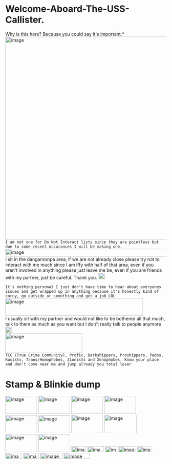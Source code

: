 # __Welcome-Aboard-The-USS-Callister.__
Why is this here? Because you could say it's important.*
<img width="1420" height="634" alt="image" src="https://github.com/user-attachments/assets/b9b8e50b-3f5f-4a3e-b856-28cdb2c8baf4" />
``I am not one for Do Not Interact lists since they are pointless but due to some recent occurances I will be making one.``    
<img width="532" height="24" alt="image" src="https://github.com/user-attachments/assets/acd34c6a-0143-464f-a7d6-3c1f5ea5d26c" />     
I sit in the danganronpa area, if we are not already close please try not to interact with me much since I am iffy with half of that area, even if you aren't involved in anything please just leave me be, even if you are friends with my partner, just be careful. Thank you.   <img width="20" height="20" alt="image" src="https://github.com/user-attachments/assets/f37cbc59-a940-40aa-9506-d70f1aa8cf9f" />      

``It's nothing personal I just don't have time to hear about everyones issues and get wrapped up in anything because it's honestly kind of corny, go outside or something and get a job LOL``      
<img width="430" height="55" alt="image" src="https://github.com/user-attachments/assets/d6619920-1085-487c-9f86-e2cb4a34cd87" />      
I usually sit with my partner and would not like to be bothered all that much, talk to them as much as you want but I don't really talk to people anymore <img width="20" height="20" alt="image" src="https://github.com/user-attachments/assets/2c93aaed-600e-443c-afd7-998c9307ac4d" />   
<img width="240" height="62" alt="image" src="https://github.com/user-attachments/assets/d4c2c986-27bc-4269-a4ad-cd9acff2ab62" />    
``TCC (True Crime Community), Profic, Darkshippers, Proshippers, Pedos, Racists, Trans/Homophobes, Zionists and Xenophobes. Know your place and don't come near me and jump already you total loser``    
# Stamp & Blinkie dump
<img width="99" height="56" alt="image" src="https://github.com/user-attachments/assets/c088aff5-2adc-453c-ac5c-d7fceb9e3959" />
<img width="99" height="56" alt="image" src="https://github.com/user-attachments/assets/bf508f24-f120-4501-8323-844d8bc379b4" />
<img width="99" height="56" alt="image" src="https://github.com/user-attachments/assets/d6cf03f5-e759-465a-ab50-99025f9f7fa7" />
<img width="99" height="56" alt="image" src="https://github.com/user-attachments/assets/59ba46a8-89e7-4082-a64f-e4391c3f09ea" />
<img width="99" height="56" alt="image" src="https://github.com/user-attachments/assets/cc745a91-e771-4af0-b57c-8ce8c90e50f2" />
<img width="99" height="55" alt="image" src="https://github.com/user-attachments/assets/e65b5b93-d56f-49d0-b9f9-9dee2960da58" />
<img width="99" height="57" alt="image" src="https://github.com/user-attachments/assets/52bf13fa-b02f-420d-805c-a011c3bf177e" />
<img width="101" height="57" alt="image" src="https://github.com/user-attachments/assets/a1de5ecf-5731-4426-bbbb-012a9640c1f4" />
<img width="99" height="56" alt="image" src="https://github.com/user-attachments/assets/8277a29b-f074-498e-a907-f8f6904a0ec1" />
<img width="99" height="56" alt="image" src="https://github.com/user-attachments/assets/e8174b99-91b5-4361-b8c3-0e8998f5bdee" />
<img width="46" height="18" alt="image" src="https://github.com/user-attachments/assets/c15cb2e8-7892-490a-a5f9-1ef1d67a302b" />
<img width="52" height="18" alt="image" src="https://github.com/user-attachments/assets/d418ece1-f80f-4ae6-9a8e-10d6a4ccac97" />
<img width="37" height="18" alt="image" src="https://github.com/user-attachments/assets/36781164-f196-4c67-a79d-0dbce262d327" />
<img width="55" height="18" alt="image" src="https://github.com/user-attachments/assets/73471582-4bfd-49cb-a8f1-5b81115ad703" />
<img width="44" height="18" alt="image" src="https://github.com/user-attachments/assets/809798ab-2c57-40f0-b321-be99aae41ec4" />
<img width="52" height="18" alt="image" src="https://github.com/user-attachments/assets/08ce2fce-a7b1-4076-ba7d-318d7ef87969" />
<img width="49" height="18" alt="image" src="https://github.com/user-attachments/assets/a77c00b3-b0c6-47a2-94db-d4392c8808dd" />
<img width="69" height="18" alt="image" src="https://github.com/user-attachments/assets/b3df45a2-f686-4918-802c-a99ec1372719" />
<img width="82" height="18" alt="image" src="https://github.com/user-attachments/assets/c80abaa4-21e7-4fc3-90a4-96b6688a6b52" />
